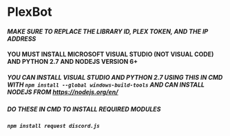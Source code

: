 # PlexBot

#### *MAKE SURE TO REPLACE THE LIBRARY ID, PLEX TOKEN, AND THE IP ADDRESS*
#### YOU MUST INSTALL MICROSOFT VISUAL STUDIO (NOT VISUAL CODE) AND PYTHON 2.7 AND NODEJS VERSION 6+
##### YOU CAN INSTALL VISUAL STUDIO AND PYTHON 2.7 USING THIS IN CMD WITH ``` npm install --global windows-build-tools ``` AND CAN INSTALL NODEJS FROM https://nodejs.org/en/
##### DO THESE IN CMD TO INSTALL REQUIRED MODULES
##### ``` npm install request discord.js ```
